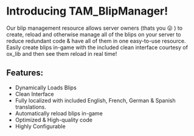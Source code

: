 # Introducing TAM_BlipManager!

Our blip management resource allows server owners (thats you 😛 ) to create, reload and otherwise manage all of the blips on your server to reduce redundant code &amp; have all of them in one easy-to-use resource. Easily create blips in-game with the included clean interface courtesy of ox_lib and then see them reload in real time! 


## Features:
- Dynamically Loads Blips
- Clean Interface
- Fully localized with included English, French, German & Spanish translations.
- Automatically reload blips in-game
- Optimized & High-quality code
- Highly Configurable
